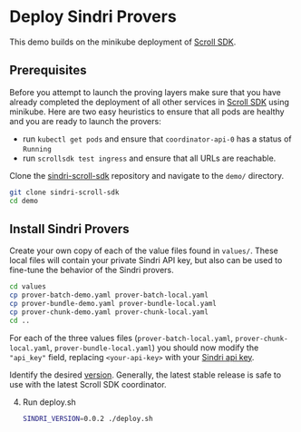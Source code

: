 # Deploy Sindri Provers

This demo builds on the minikube deployment of [Scroll SDK](https://scroll-sdk-init.docs.scroll.xyz/en/sdk/guides/devnet-deployment/).


## Prerequisites

Before you attempt to launch the proving layers make sure that you have already completed the deployment of all other services in [Scroll SDK](https://scroll-sdk-init.docs.scroll.xyz/en/sdk/guides/devnet-deployment/) using minikube.
Here are two easy heuristics to ensure that all pods are healthy and you are ready to launch the provers:
* run `kubectl get pods` and ensure that `coordinator-api-0` has a status of `Running` 
* run `scrollsdk test ingress` and ensure that all URLs are reachable.

Clone the [sindri-scroll-sdk](https://github.com/Sindri-Labs/sindri-scroll-sdk) repository and navigate to the `demo/` directory.
```bash
git clone sindri-scroll-sdk
cd demo
```


## Install Sindri Provers

Create your own copy of each of the value files found in `values/`.
These local files will contain your private Sindri API key, but also can be used to fine-tune the behavior of the Sindri provers.
```bash
cd values
cp prover-batch-demo.yaml prover-batch-local.yaml
cp prover-bundle-demo.yaml prover-bundle-local.yaml
cp prover-chunk-demo.yaml prover-chunk-local.yaml
cd ..
```

For each of the three values files (`prover-batch-local.yaml`, `prover-chunk-local.yaml`, `prover-bundle-local.yaml`) you should now modify the `"api_key"` field, replacing `<your-api-key>` with your [Sindri api key](https://sindri.app/z/me/page/settings/api-keys).

Identify the desired [version](https://github.com/Sindri-Labs/sindri-scroll-sdk/pkgs/container/sindri-scroll-sdk%2Fhelm%2Fscroll-proving-sindri).
Generally, the latest stable release is safe to use with the latest Scroll SDK coordinator.

4. Run deploy.sh
   ```bash
   SINDRI_VERSION=0.0.2 ./deploy.sh
   ```
